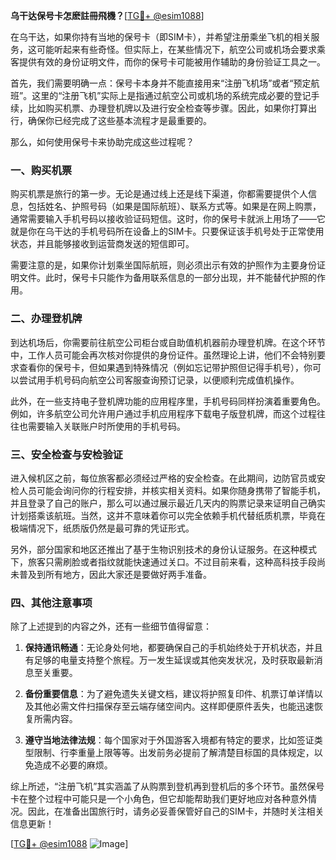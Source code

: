 **乌干达保号卡怎麽註冊飛機？**[[TG💪+ @esim1088](https://t.me/s/esim1088)]

在乌干达，如果你持有当地的保号卡（即SIM卡），并希望注册乘坐飞机的相关服务，这可能听起来有些奇怪。但实际上，在某些情况下，航空公司或机场会要求乘客提供有效的身份证明文件，而你的保号卡可能被用作辅助的身份验证工具之一。

首先，我们需要明确一点：保号卡本身并不能直接用来“注册飞机场”或者“预定航班”。这里的“注册飞机”实际上是指通过航空公司或机场的系统完成必要的登记手续，比如购买机票、办理登机牌以及进行安全检查等步骤。因此，如果你打算出行，确保你已经完成了这些基本流程才是最重要的。

那么，如何使用保号卡来协助完成这些过程呢？

### 一、购买机票

购买机票是旅行的第一步。无论是通过线上还是线下渠道，你都需要提供个人信息，包括姓名、护照号码（如果是国际航班）、联系方式等。如果是在网上购票，通常需要输入手机号码以接收验证码短信。这时，你的保号卡就派上用场了——它就是你在乌干达的手机号码所在设备上的SIM卡。只要保证该手机号处于正常使用状态，并且能够接收到运营商发送的短信即可。

需要注意的是，如果你计划乘坐国际航班，则必须出示有效的护照作为主要身份证明文件。此时，保号卡只能作为备用联系信息的一部分出现，并不能替代护照的作用。

### 二、办理登机牌

到达机场后，你需要前往航空公司柜台或自助值机机器前办理登机牌。在这个环节中，工作人员可能会再次核对你提供的身份证件。虽然理论上讲，他们不会特别要求查看你的保号卡，但如果遇到特殊情况（例如忘记带护照但记得手机号），你可以尝试用手机号码向航空公司客服查询预订记录，以便顺利完成值机操作。

此外，在一些支持电子登机牌功能的应用程序里，手机号码同样扮演着重要角色。例如，许多航空公司允许用户通过手机应用程序下载电子版登机牌，而这个过程往往也需要输入关联账户时所使用的手机号码。

### 三、安全检查与安检验证

进入候机区之前，每位旅客都必须经过严格的安全检查。在此期间，边防官员或安检人员可能会询问你的行程安排，并核实相关资料。如果你随身携带了智能手机，并且登录了自己的账户，那么可以通过展示最近几天内的购票记录来证明自己确实计划搭乘该航班。当然，这并不意味着你可以完全依赖手机代替纸质机票，毕竟在极端情况下，纸质版仍然是最可靠的凭证形式。

另外，部分国家和地区还推出了基于生物识别技术的身份认证服务。在这种模式下，旅客只需刷脸或者指纹就能快速通过关口。不过目前来看，这种高科技手段尚未普及到所有地方，因此大家还是要做好两手准备。

### 四、其他注意事项

除了上述提到的内容之外，还有一些细节值得留意：

1. **保持通讯畅通**：无论身处何地，都要确保自己的手机始终处于开机状态，并且有足够的电量支持整个旅程。万一发生延误或其他突发状况，及时获取最新消息至关重要。
   
2. **备份重要信息**：为了避免遗失关键文档，建议将护照复印件、机票订单详情以及其他必需文件扫描保存至云端存储空间内。这样即便原件丢失，也能迅速恢复所需内容。

3. **遵守当地法律法规**：每个国家对于外国游客入境都有特定的要求，比如签证类型限制、行李重量上限等等。出发前务必提前了解清楚目标国的具体规定，以免造成不必要的麻烦。

综上所述，“注册飞机”其实涵盖了从购票到登机再到登机后的多个环节。虽然保号卡在整个过程中可能只是一个小角色，但它却能帮助我们更好地应对各种意外情况。因此，在准备出国旅行时，请务必妥善保管好自己的SIM卡，并随时关注相关信息更新！

[[TG💪+ @esim1088](https://t.me/s/esim1088) ![Image](https://i.postimg.cc/4NQfJmqS/Snipaste-2025-05-13-00-14-12.png)]